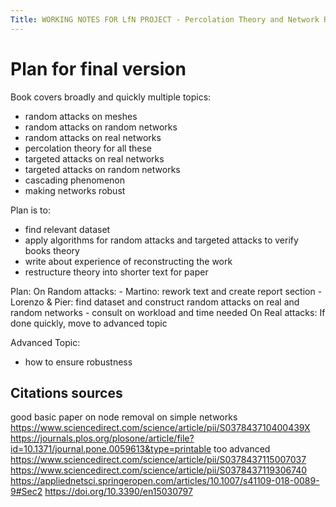 ```yaml
---
Title: WORKING NOTES FOR LfN PROJECT - Percolation Theory and Network Robustness
---
```


# Plan for final version

Book covers broadly and quickly multiple topics:

- random attacks on meshes
- random attacks on random networks
- random attacks on real networks
- percolation theory for all these
- targeted attacks on real networks 
- targeted attacks on random networks
- cascading phenomenon 
- making networks robust 

Plan is to:

- find relevant dataset
- apply algorithms for random attacks and targeted attacks to verify books theory 
- write about experience of reconstructing the work 
- restructure theory into shorter text for paper 

Plan:
    On Random attacks:
    - Martino: rework text and create report section 
    - Lorenzo & Pier: find dataset and construct random attacks on real and random networks 
    - consult on workload and time needed
    On Real attacks:
    If done quickly, move to advanced topic

Advanced Topic:
- how to ensure robustness 



## Citations sources 
good basic paper on node removal on simple networks 
  https://www.sciencedirect.com/science/article/pii/S037843710400439X
  https://journals.plos.org/plosone/article/file?id=10.1371/journal.pone.0059613&type=printable
too advanced
  https://www.sciencedirect.com/science/article/pii/S0378437115007037   
  https://www.sciencedirect.com/science/article/pii/S0378437119306740
  https://appliednetsci.springeropen.com/articles/10.1007/s41109-018-0089-9#Sec2
  https://doi.org/10.3390/en15030797
